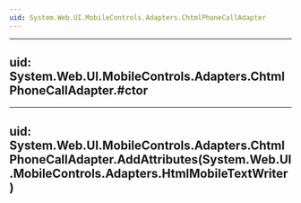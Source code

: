 ```yaml
---
uid: System.Web.UI.MobileControls.Adapters.ChtmlPhoneCallAdapter
---
```


---
uid: System.Web.UI.MobileControls.Adapters.ChtmlPhoneCallAdapter.#ctor
---

---
uid: System.Web.UI.MobileControls.Adapters.ChtmlPhoneCallAdapter.AddAttributes(System.Web.UI.MobileControls.Adapters.HtmlMobileTextWriter)
---
